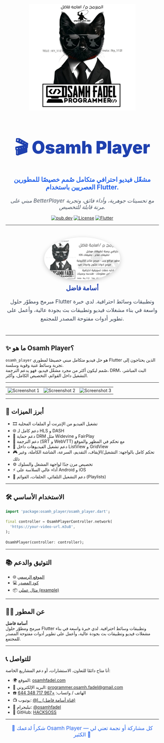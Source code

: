 
<p align="center">
  <img src="https://github.com/HACKSOSS/osamhfadel/blob/main/packages/osamh_player/media/%D9%A2%D9%A0%D9%A2%D9%A4%D9%A0%D9%A9%D9%A2%D9%A6_%D9%A2%D9%A1%D9%A5%D9%A1%D9%A1%D9%A3.jpg" width="350"/>
</p>

<h1 align="center" style="font-weight: 900; font-size: 3.5rem; color: #1E40AF;">🎬 Osamh Player</h1>

<p align="center" style="font-size: 1.3rem; font-weight: 700; color: #2563EB;">
  مشغّل فيديو احترافي متكامل صُمم خصيصًا للمطورين العصريين باستخدام Flutter.
</p>

<p align="center" style="font-style: italic; font-size: 1.1rem; color: #4B5563;">
  مبني على BetterPlayer مع تحسينات جوهرية، وأداء فائق، وتجربة مرنة قابلة للتخصيص.
</p>

<p align="center">
  <a href="https://pub.dev/packages/osamh_player"><img src="https://img.shields.io/pub/v/osamh_player.svg?label=pub.dev&color=blue&logo=dart" alt="pub.dev"/></a>
  <a href="https://github.com/HACKSOSS/osamhplayer/blob/main/LICENSE"><img src="https://img.shields.io/github/license/HACKSOSS/osamhplayer.svg?color=green" alt="License"/></a>
  <a href="#"><img src="https://img.shields.io/badge/platform-flutter-02569B?logo=flutter" alt="Flutter"/></a>
</p>

---

<div align="center" style="margin: 40px 0;">
  <img src="https://github.com/HACKSOSS/osamhfadel/blob/main/packages/osamh_player/media/osamh.jpg" width="250" style="border-radius: 50%; box-shadow: 0 4px 15px rgba(0,0,0,0.2);" alt="Osamh Fadel"/>
  <h2 style="margin-top: 10px; font-weight: 800; color: #1E40AF;">أسامة فاضل</h2>
  <p style="max-width: 500px; color: #374151; font-size: 1.1rem; line-height: 1.6;">
    مبرمج ومطوّر حلول Flutter وتطبيقات وسائط احترافية. لدي خبرة واسعة في بناء مشغلات فيديو وتطبيقات بث بجودة عالية، وأعمل على تطوير أدوات مفتوحة المصدر للمجتمع.
  </p>
</div>

---

## ✨ ما هو Osamh Player؟

`osamh_player` هو حل فيديو متكامل مبني خصيصًا لمطوري Flutter الذين يحتاجون إلى تجربة وسائط غنية وقوية وسلسة.  
صُمم ليكون أكثر من مجرد مشغّل فيديو، فهو يدعم الترجمة، DRM، البث المباشر، التشغيل داخل القوائم، التخصيص الكامل، وأكثر.

---

<table>
  <tr>
    <td><img width="250px" src="https://raw.githubusercontent.com/HACKSOSS/osamhplayer/main/media/1.png" alt="Screenshot 1"/></td>
    <td><img width="250px" src="https://raw.githubusercontent.com/HACKSOSS/osamhplayer/main/media/2.png" alt="Screenshot 2"/></td>
    <td><img width="250px" src="https://raw.githubusercontent.com/HACKSOSS/osamhplayer/main/media/3.png" alt="Screenshot 3"/></td>
  </tr>
</table>

---

## 🚀 أبرز الميزات

- 🎞️ تشغيل الفيديو من الإنترنت أو الملفات المحلية  
- 🌐 دعم كامل لـ HLS و DASH  
- 🔐 دعم حماية DRM مثل Widevine و FairPlay  
- 📝 دعم الترجمة (SRT و WebVTT) مع تحكم في المظهر والموقع  
- 🧠 دعم تشغيل الفيديوهات داخل ListView و GridView  
- 🎮 تحكم كامل بالواجهة: التشغيل/الإيقاف، التقديم، السرعة، الشاشة الكاملة، وغير ذلك  
- ⚙️ تخصيص مرن جدًا لواجهة المشغل والسلوك  
- ⚡ أداء عالي السلاسة على Android و iOS  
- 🔄 دعم التشغيل التلقائي، الحلقات، القوائم (Playlists)  

---

## 🛠️ الاستخدام الأساسي

```dart
import 'package:osamh_player/osamh_player.dart';

final controller = OsamhPlayerController.network(
  'https://your-video-url.m3u8',
);

OsamhPlayer(controller: controller);
```

---

## 📚 التوثيق والدعم

- 🌐 [الموقع الرسمي](https://osamhfadel.com/projects/osamhplayer)  
- 💻 [كود المصدر](https://github.com/HACKSOSS/osamhplayer)  
- 📦 [مثال عملي (example)](https://github.com/HACKSOSS/osamhplayer/tree/main/example)  

---

## 🙋‍♂️ عن المطور

**أسامة فاضل**  
مبرمج ومطوّر حلول Flutter وتطبيقات وسائط احترافية. لدي خبرة واسعة في بناء مشغلات فيديو وتطبيقات بث بجودة عالية، وأعمل على تطوير أدوات مفتوحة المصدر للمجتمع.

---

## 📞 للتواصل

أنا متاح دائمًا للتعاون، الاستشارات، أو دعم المشاريع الخاصة:

- 🌍 الموقع: [osamhfadel.com](https://osamhfadel.com)  
- 📧 البريد الإلكتروني: [programmer.osamh.fadel@gmail.com](mailto:programmer.osamh.fadel@gmail.com)  
- ☎️ الهاتف / واتساب: [+967 717 348 644](https://wa.me/967717348644)  
- 📺 يوتيوب: [@l._ (قناة أسامة فاضل)](https://www.youtube.com/@l._)  
- 💬 تيليجرام: [@osamhfadel](https://t.me/osamhfadel)  
- 🧠 GitHub: [HACKSOSS](https://github.com/HACKSOSS)  

---

<p align="center" style="font-size: 1.1rem; color: #2563EB;">
  💙 شكراً لدعمك Osamh Player — كل مشاركة أو نجمة تعني لي الكثير 🙏
</p>
